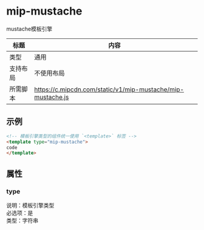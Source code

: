 # mip-mustache

mustache模板引擎

标题|内容
----|----
类型|通用
支持布局|不使用布局
所需脚本|https://c.mipcdn.com/static/v1/mip-mustache/mip-mustache.js

## 示例

```html
<!-- 模板引擎类型的组件统一使用 `<template>` 标签 -->
<template type="mip-mustache">
code
</template>
```

## 属性

### type

说明：模板引擎类型  
必选项：是  
类型：字符串  


